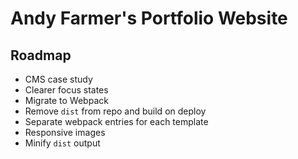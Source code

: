 # Andy Farmer's Portfolio Website

## Roadmap
 - CMS case study
 - Clearer focus states
 - Migrate to Webpack
 - Remove `dist` from repo and build on deploy
 - Separate webpack entries for each template
 - Responsive images
 - Minify `dist` output
